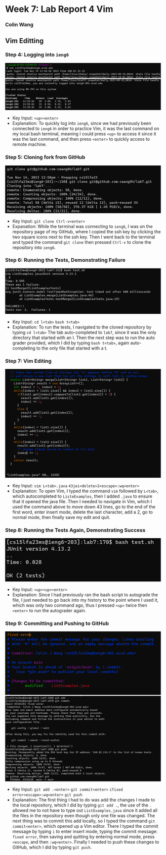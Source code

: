 # Week 7: Lab Report 4 Vim
### Colin Wang
## Vim Editting
### Step 4: Logging into `ieng6`
![Connecting to ieng6](Step4.1.png)
![Succesful response](Step4.2.png)
- Key Input: `<up><enter>`
- Explanation:
To quickly log into `ieng6`, since we had previously been connected to `ieng6` in order to practice Vim, it was the last command on my local bash terminal, meaning I could press `<up>` to access it since it was the last command, and then press `<enter>` to quickly access to remote machine.
### Step 5: Cloning fork from GitHub
![Cloning Repository](Step5.png)
- Key Input: `git clone Ctrl-v<enter>`
- Expanation:
While the terminal was connecting to `ieng6`, I was on the repository page of my GitHub, where I copied the ssh key by clicking the two square icons next to the ssh key. Then I went back to the terminal and typed the command `git clone` then pressed `Ctrl-v` to clone the repository into `ieng6`.
### Step 6: Running the Tests, Demonstrating Failure
![Failed Tests](Step6.png)
- Key Input: `cd l<tab>` `bash t<tab>`
- Explanation: 
To run the tests, I navigated to the cloned repository by typing `cd l<tab>` The tab auto-completed to `lab7`, since it was the only directory that started with an l. Then the next step was to run the auto grader provided, which I did by typing `bash t<tab>`, again auto-completing to the only file that started with a t.
### Step 7: Vim Editing
![Vim](Step7.png)
- Key Input: `vim L<tab>.java` `43jei<delete>2<escape>:wq<enter>`
- Explanation:
To open Vim, I typed the command `vim` followed by `L<tab>`, which autocompleted to `ListeExamples`, then I added `.java` to ensure that it opened the java file. Then I needed to navigate in Vim, which I used the command above to move down 43 lines, go to the end of the first word, enter insert mode, delete the last character, add a 2, go to normal mode, then finally save my edit and quit.
### Step 8: Running the Tests Again, Demonstrating Success
![Passed Tests](Step8.png)
- Key Input: `<up><up><enter>`
- Explanation:
Since I had previously ran the bash script to autograde the file, I just needed to go back into my history to the point where I used it, which was only two command ago, thus I pressed `<up>` twice then `<enter>` to run the autograder again.
### Step 9: Committing and Pushing to GitHub
![Vim Commit](Step9.1.png)
![Git](Step9.2.png)
- Key Input: `git add .<enter>` `git commit<enter>` `ifixed error<escape>:wq<enter>` `git push`
- Explanation:
The first thing I had to do was add the changes I made to the local repository, which I did by typing `git add .`, the use of the `.` allowed me to not have to type out `ListExamples.java` since it added all the files in the repository even though only one file was changed. The next thing was to commit this add locally, so I typed the command `git commit<enter>`, which opened up a Vim editor. There I typed the commit message by typing `i` to enter insert mode, typing the commit message: `fixed error`, then saving and quitting by entering normal mode, press `<escape`, and then `:wq<enter>`. Finally I needed to push these changes to GitHub, which I did by typing `git push`.